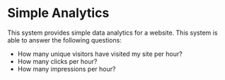 # Simple Analytics #
This system provides simple data analytics for a website. This system is able to answer the following 
questions:

- How many unique visitors have visited my site per hour?
- How many clicks per hour?
- How many impressions per hour?

